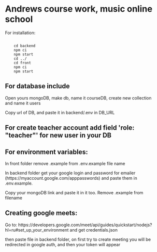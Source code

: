 <h1>Andrews course work, music online school</h1>

<p>For installation: </p>
<code>
    cd backend
    npm ci
    npm start
    cd ../
    cd front
    npm ci
    npm start
</code>

<h2>For database include</h2>
<p>Open yours mongoDB, make db, name it courseDB, create new collection and name it users</p>
<p>Copy url of DB, and paste it in backend/.env in DB_URL</p>

<h2>For create teacher account add field 'role: "teacher"' for new user in your DB</h2>

<h2>For environment variables: </h2>

<p>In front folder remove .example from .env.example file name</p>

<p>In backend folder get your google login and password for emailer (https://myaccount.google.com/apppasswords) and paste them in .env.example.</p>
<p>Copy your mongoDB link and paste it in it too. Remove .example from filename</p>

<h2>Creating google meets:</h2>

<p>Go to: https://developers.google.com/meet/api/guides/quickstart/nodejs?hl=ru#set_up_your_environment and get credentials.json</p>
<p>then paste file in backend folder, on first try to create meeting you will be redirected in google auth, and then your token will appear</p>